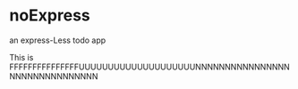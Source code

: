 noExpress
=========

an express-Less todo app

This is FFFFFFFFFFFFFFFUUUUUUUUUUUUUUUUUUUUNNNNNNNNNNNNNNNNNNNNNNNNNNNNNNN
